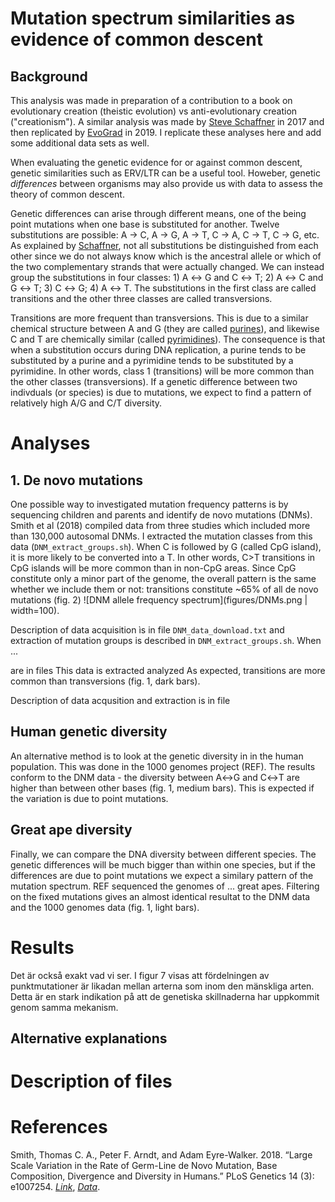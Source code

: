 # Mutation spectrum similarities as evidence of common descent

## Background
This analysis was made in preparation of a contribution to a book on evolutionary creation (theistic evolution) vs anti-evolutionary creation ("creationism"). A similar analysis was made by  [Steve Schaffner](https://biologos.org/articles/testing-common-ancestry-its-all-about-the-mutations) in 2017 and then replicated by [EvoGrad](https://evograd.wordpress.com/2019/02/20/human-genetics-confirms-mutations-as-the-drivers-of-diversity-and-evolution/) in 2019. I replicate these analyses here and add some additional data sets as well.

When evaluating the genetic evidence for or against common descent, genetic similarities such as ERV/LTR can be a useful tool. Howeber, genetic *differences* between organisms may also provide us with data to assess the theory of common descent.

Genetic differences can arise through different means, one of the being point mutations when one base is substituted for another. Twelve substitutions are possible: A → C, A → G, A → T, C → A, C → T, C → G, etc. As explained by [Schaffner](https://biologos.org/articles/testing-common-ancestry-its-all-about-the-mutations), not all substitutions be distinguished from each other since we do not always know which is the ancestral allele or which of the two complementary strands that were actually changed. We can instead group the substitutions in four classes: 1) A ↔ G and C ↔ T; 2) A ↔ C and G ↔ T; 3) C ↔ G; 4) A ↔ T. The substitutions in the first class are called transitions and the other three classes are called transversions.

Transitions are more frequent than transversions. This is due to a similar chemical structure between A and G (they are called [purines](https://en.wikipedia.org/wiki/Purine)), and likewise C and T are chemically similar (called [pyrimidines](https://en.wikipedia.org/wiki/Pyrimidine)). The consequence is that when a substitution occurs during DNA replication, a purine tends to be substituted by a purine and a pyrimidine tends to be substituted by a pyrimidine. In other words, class 1 (transitions) will be more common than the other classes (transversions). If a genetic difference between two indivduals (or species) is due to mutations, we expect to find a pattern of relatively high A/G and C/T diversity.

# Analyses
## 1. De novo mutations
One possible way to investigated mutation frequency patterns is by sequencing children and parents and identify de novo mutations (DNMs). Smith et al (2018) compiled data from three studies which included more than 130,000 autosomal DNMs. I extracted the mutation classes from this data (`DNM_extract_groups.sh`). When C is followed by G (called CpG island), it is more likely to be converted into a T. In other words, C>T transitions in CpG islands will be more common than in non-CpG areas. Since CpG constitute only a minor part of the genome, the overall pattern is the same whether we include them or not: transitions constitute ~65% of all de novo mutations (fig. 2) ![DNM allele frequency spectrum](figures/DNMs.png | width=100).

Description of data acquisition ìs in file `DNM_data_download.txt` and extraction of mutation groups is described in `DNM_extract_groups.sh`. When ... 

 are in files This data is extracted analyzed As expected, transitions are more common than transversions (fig. 1, dark bars).

Description of data acqusition and extraction is in file 

## Human genetic diversity
An alternative method is to look at the genetic diversity in in the human population. This was done in the 1000 genomes project (REF). The results conform to the DNM data - the diversity between A↔G and C↔T are higher than between other bases (fig. 1, medium bars). This is expected if the variation is due to point mutations.

## Great ape diversity
Finally, we can compare the DNA diversity between different species. The genetic differences will be much bigger than within one species, but if the differences are due to point mutations we expect a similary pattern of the mutation spectrum. REF sequenced the genomes of ... great apes. Filtering on the fixed mutations gives an almost identical resultat to the DNM data and the 1000 genomes data (fig. 1, light bars).

# Results
Det är också exakt vad vi ser. I figur 7 visas att fördelningen av punktmutationer är likadan mellan arterna som inom den mänskliga arten. Detta är en stark indikation på att de genetiska skillnaderna har uppkommit genom samma mekanism.

## Alternative explanations

# Description of files

# References
Smith, Thomas C. A., Peter F. Arndt, and Adam Eyre-Walker. 2018. “Large Scale Variation in the Rate of Germ-Line de Novo Mutation, Base Composition, Divergence and Diversity in Humans.” PLoS Genetics 14 (3): e1007254. [*Link*](https://journals.plos.org/plosgenetics/article?id=10.1371/journal.pgen.1007254), [*Data*](https://datadryad.org/stash/landing/show?big=showme&id=doi%3A10.5061%2Fdryad.935vc).